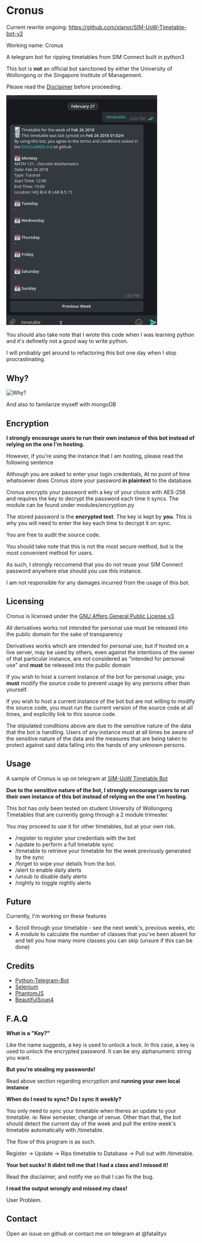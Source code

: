 # Cronus

Current rewrite ongoing: https://github.com/xlanor/SIM-UoW-Timetable-bot-v2

Working name: Cronus

A telegram bot for ripping timetables from SIM Connect built in python3

This bot is **not** an official bot sanctioned by either the University of Wollongong or the Singapore Institute of Management.

Please read the [Disclaimer](DISCLAIMER.md) before proceeding.

<img src="/time_table_bot_sample.gif" width="400">

You should also take note that I wrote this code when I was learning python and it's definetly not a good way to write python.

I will probably get around to refactoring this bot one day when I stop procrastinating.

## Why?

![Why?](https://i.imgur.com/7b3GTNU.png "Why?")

And also to familarize myself with mongoDB

## Encryption

**I strongly encourage users to run their own instance of this bot instead of relying on the one I'm hosting.**

However, if you're using the instance that I am hosting, please read the following sentence

Although you are asked to enter your login credentials, At no point of time whatsoever does Cronus store your password **in plaintext** to the database.

Cronus encrypts your password with a key of your choice with AES-256 and requires the key to decrypt the password each time it syncs. The module can be found under modules/encryption.py

The stored password is the **encrypted text**. The key is kept by **you**. This is why you will need to enter the key each time to decrypt it on sync.

You are free to audit the source code.

You should take note that this is not the most secure method, but is the most convenient method for users.

As such, I strongly reccomend that you do not reuse your SIM Connect password anywhere else should you use this instance.

I am not responsible for any damages incurred from the usage of this bot.


## Licensing

Cronus is licensed under the [GNU Affero General Public License v3](LICENSE).

All derivatives works not intended for personal use must be released into the public domain for the sake of transparency

Derivatives works which are intended for personal use, but if hosted on a live server, may be used by others, even against the intentions of the owner of that particular instance, are not considered as "intended for personal use" and **must** be released into the public domain

If you wish to host a current instance of the bot for personal usage, you **must** modify the source code to prevent usage by any persons other than yourself.

If you wish to host a current instance of the bot but are not willing to modify the source code, you must run the current version of the source code at all times, and explicitly link to this source code.

The stipulated conditions above are due to the sensitive nature of the data that the bot is handling. Users of any instance must at all times be aware of the sensitive nature of the data and the measures that are being taken to protect against said data falling into the hands of any unknown persons. 

## Usage

A sample of Cronus is up on telegram at [SIM-UoW Timetable Bot](https://t.me/Uow_sim_tt_bot)

**Due to the sensitive nature of the bot, I strongly encourage users to run their own instance of this bot instead of relying on the one I'm hosting.**

This bot has only been tested on student University of Wollongong Timetables that are currently going through a 2 module trimester.

You may proceed to use it for other timetables, but at your own risk.

* /register to register your credentials with the bot
* /update to perform a full timetable sync
* /timetable to retrieve your timetable for the week previously generated by the sync
* /forget to wipe your details from the bot.
* /alert to enable daily alerts
* /unsub to disable daily alerts
* /nightly to toggle nightly alerts

## Future

Currently, I'm working on these features

* Scroll through your timetable - see the next week's, previous weeks, etc
* A module to calculate the number of classes that you've been absent for and tell you how many more classes you can skip (unsure if this can be done)


## Credits
* [Python-Telegram-Bot](https://github.com/python-telegram-bot/python-telegram-bot)
* [Selenium](https://pypi.python.org/pypi/selenium)
* [PhantomJS](https://bitbucket.org/ariya/phantomjs/downloads/)
* [BeautifulSoup4](https://code.launchpad.net/beautifulsoup/)

## F.A.Q

**What is a "Key?"**

Like the name suggests, a key is used to unlock a lock. In this case, a key is used to unlock the encrypted password. It can be any alphanumeric string you want.

**But you're stealing my passwords!**

Read above section regarding encryption and **running your own local instance**

**When do I need to sync? Do I sync it weekly?**

You only need to sync your timetable when theres an update to your timetable. ie: New semester, change of venue.
Other than that, the bot should detect the current day of the week and pull the entire week's timetable automatically with /timetable.

The flow of this program is as such.

Register -> Update -> Rips timetable to Database -> Pull out with /timetable.

**Your bot sucks! It didnt tell me that I had a class and I missed it!**

Read the disclaimer, and notify me so that I can fix the bug.

**I read the output wrongly and missed my class!**

User Problem.


## Contact

Open an issue on github or contact me on telegram at @fatalityx
